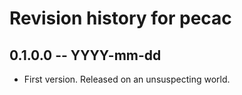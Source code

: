 # Revision history for pecac

## 0.1.0.0 -- YYYY-mm-dd

* First version. Released on an unsuspecting world.
